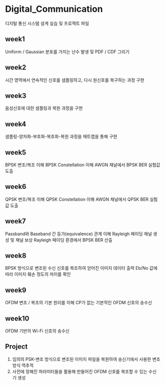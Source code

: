 # Digital_Communication
디지털 통신 시스템 설계 실습 및 프로젝트 파일

## week1
Uniform / Gaussian 분포를 가지는 난수 발생 및 PDF / CDF 그리기
## week2
시간 영역에서 연속적인 신호를 샘플링하고, 다시 원신호를 복구하는 과정 구현
## week3
음성신호에 대한 샘플링과 복원 과정을 구현
## week4
샘플링-양자화-부호화-복호화-복원 과정을 매트랩을 통해 구현
## week5
BPSK 변조/복조 이해
BPSK Constellation 이해
AWGN 채널에서 BPSK BER 실험값 도출
## week6
QPSK 변조/복조 이해
QPSK Constellation 이해
AWGN 채널에서 QPSK BER 실험값 도출
## week7
Passband와 Baseband 간 등가(equivalence) 관계 이해
Rayleigh 페이딩 채널 생성 및 채널 보상
Rayleigh 페이딩 환경에서 BPSK BER 산출
## week8
BPSK 방식으로 변조된 수신 신호를 복조하여 얻어진 이미지 데이터 출력
Eb/No 값에 따라 이미지 훼손 정도의 차이를 확인
## week9
OFDM 변조 / 복조의 기본 원리를 이해
CP가 없는 기본적인 OFDM 신호의 송수신
## week10
OFDM 기반의 Wi-Fi 신호의 송수신
## Project
1. 임의의 PSK-변조 방식으로 변조된 이미지 파일을 복원하여 송신기에서 사용한 변조 방식 역추적
2. 사전에 정해진 파라미터들을 활용해 만들어진 OFDM 신호를 복조할 수 있는 수신기 생성
